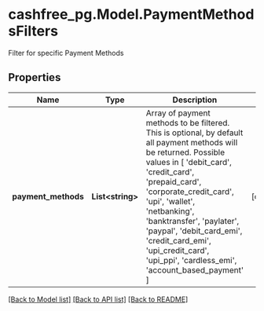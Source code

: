 # cashfree_pg.Model.PaymentMethodsFilters
Filter for specific Payment Methods

## Properties

Name | Type | Description | Notes
------------ | ------------- | ------------- | -------------
**payment_methods** | **List&lt;string&gt;** | Array of payment methods to be filtered. This is optional, by default all payment methods will be returned. Possible values in [ &#39;debit_card&#39;, &#39;credit_card&#39;, &#39;prepaid_card&#39;, &#39;corporate_credit_card&#39;, &#39;upi&#39;, &#39;wallet&#39;, &#39;netbanking&#39;, &#39;banktransfer&#39;, &#39;paylater&#39;, &#39;paypal&#39;, &#39;debit_card_emi&#39;, &#39;credit_card_emi&#39;, &#39;upi_credit_card&#39;, &#39;upi_ppi&#39;, &#39;cardless_emi&#39;, &#39;account_based_payment&#39; ]  | [optional] 

[[Back to Model list]](../README.md#documentation-for-models) [[Back to API list]](../README.md#documentation-for-api-endpoints) [[Back to README]](../README.md)

